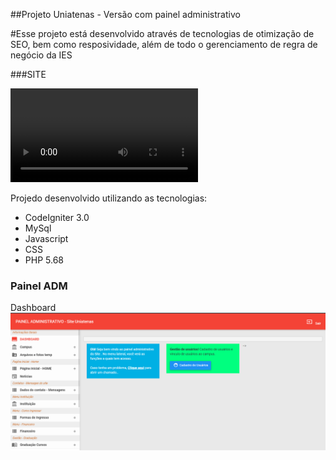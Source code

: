 ##Projeto Uniatenas - Versão com painel administrativo

#Esse projeto está desenvolvido através de tecnologias de otimização de SEO, bem como resposividade, além de todo o gerenciamento de regra de negócio da IES


###SITE

<video src="https://github.com/wsdsoares/assets-projetos/blob/main/uniatenas/UniAtenas%20-%20Paracatu%20-%20Opera%202022-09-22%2015-47-55.mp4" autoplay>
 </video>

Projedo desenvolvido utilizando as tecnologias:
* CodeIgniter 3.0
* MySql
* Javascript
* CSS
* PHP 5.68

### Painel ADM
Dashboard
<img src="https://github.com/wsdsoares/assets-projetos/blob/main/uniatenas/1.1%20Dashboard.PNG" />

